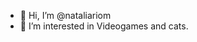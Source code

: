 - 👋 Hi, I’m @nataliariom
- 👀 I’m interested in Videogames and cats.

<!---
nataliariom/nataliariom is a ✨ special ✨ repository because its `README.md` (this file) appears on your GitHub profile.
You can click the Preview link to take a look at your changes.
--->
